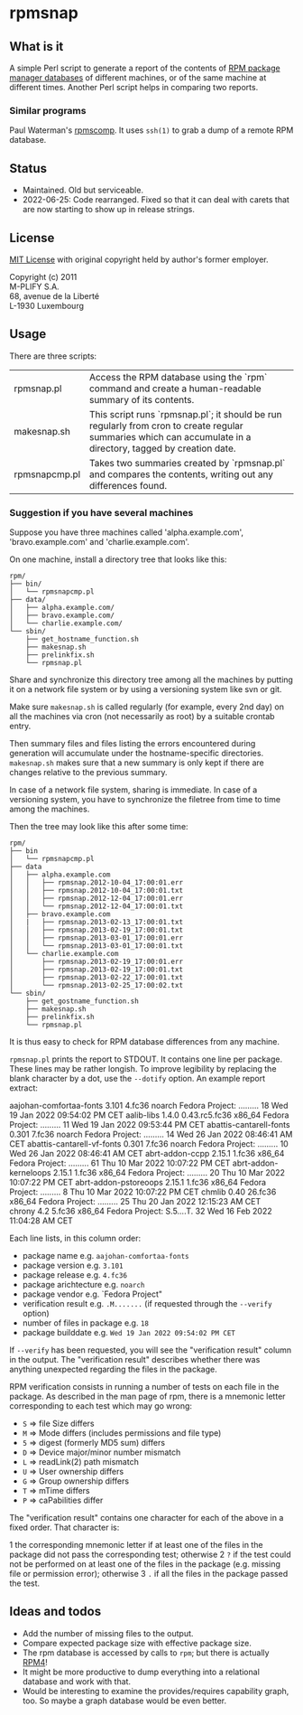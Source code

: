 rpmsnap
=======

## What is it

A simple Perl script to generate a report of the contents of [RPM package manager databases](http://en.wikipedia.org/wiki/RPM_Package_Manager) of different machines, or of the same machine at different times.
Another Perl script helps in comparing two reports.

### Similar programs

Paul Waterman's [rpmscomp](https://github.com/pdwaterman/rpmscomp/). It uses `ssh(1)` to grab a dump of a remote RPM database. 

## Status

- Maintained. Old but serviceable.
- 2022-06-25: Code rearranged. Fixed so that it can deal with carets that are now starting to show up in release strings.

## License

[MIT License](http://opensource.org/licenses/MIT) with original copyright held by author's former employer.

Copyright (c) 2011<br>
M-PLIFY S.A.<br>
68, avenue de la Liberté<br>
L-1930 Luxembourg<br>

## Usage

There are three scripts:

<table>

<tr>
<td>rpmsnap.pl</td>
<td>Access the RPM database using the `rpm` command and create a human-readable summary of its contents.</td>
</tr>

<tr>
<td>makesnap.sh</td>
<td>This script runs `rpmsnap.pl`; it should be run regularly from cron to create regular summaries which can 
accumulate in a directory, tagged by creation date.</td>
</tr>

<tr>
<td>rpmsnapcmp.pl</td>
<td>Takes two summaries created by `rpmsnap.pl` and compares the contents, writing out any differences found.</td>
</tr>

</table>

### Suggestion if you have several machines

Suppose you have three machines called 'alpha.example.com', 'bravo.example.com' and 'charlie.example.com'.

On one machine, install a directory tree that looks like this:

    rpm/
    ├── bin/
    │   └── rpmsnapcmp.pl
    ├── data/
    │   ├── alpha.example.com/
    │   ├── bravo.example.com/
    │   └── charlie.example.com/
    └── sbin/
        ├── get_hostname_function.sh
        ├── makesnap.sh
        ├── prelinkfix.sh
        └── rpmsnap.pl

Share and synchronize this directory tree among all the machines by putting it on a network file
system or by using a versioning system like svn or git.

Make sure `makesnap.sh` is called regularly (for example, every 2nd day) on all the machines
via cron (not necessarily as root) by a suitable crontab entry.

Then summary files and files listing the errors encountered during generation will accumulate under the
hostname-specific directories. `makesnap.sh` makes sure that a new summary is only kept 
if there are changes relative to the previous summary.

In case of a network file system, sharing is immediate. In case of a versioning system, you have to 
synchronize the filetree from time to time among the machines.

Then the tree may look like this after some time:

    rpm/
    ├── bin
    │   └── rpmsnapcmp.pl
    ├── data
    │   ├── alpha.example.com
    │   │   ├── rpmsnap.2012-10-04_17:00:01.err
    │   │   ├── rpmsnap.2012-10-04_17:00:01.txt
    │   │   ├── rpmsnap.2012-12-04_17:00:01.err
    │   │   └── rpmsnap.2012-12-04_17:00:01.txt
    │   ├── bravo.example.com
    │   |   ├── rpmsnap.2013-02-13_17:00:01.txt
    │   │   ├── rpmsnap.2013-02-19_17:00:01.txt
    │   │   ├── rpmsnap.2013-03-01_17:00:01.err
    │   │   └── rpmsnap.2013-03-01_17:00:01.txt   
    │   └── charlie.example.com
    │       ├── rpmsnap.2013-02-19_17:00:01.err
    │       ├── rpmsnap.2013-02-19_17:00:01.txt
    │       ├── rpmsnap.2013-02-22_17:00:01.txt
    │       └── rpmsnap.2013-02-25_17:00:02.txt
    └── sbin/
        ├── get_gostname_function.sh
        ├── makesnap.sh
        ├── prelinkfix.sh
        └── rpmsnap.pl

It is thus easy to check for RPM database differences from any machine.

`rpmsnap.pl` prints the report to STDOUT. It contains one line per package. 
These lines may be rather longish. To improve legibility by replacing the blank
character by a dot, use the `--dotify` option. An example report extract:

   aajohan-comfortaa-fonts    3.101     4.fc36          noarch   Fedora Project:  .........  18  Wed 19 Jan 2022 09:54:02 PM CET 
   aalib-libs                 1.4.0     0.43.rc5.fc36   x86_64   Fedora Project:  .........  11  Wed 19 Jan 2022 09:53:44 PM CET 
   abattis-cantarell-fonts    0.301     7.fc36          noarch   Fedora Project:  .........  14  Wed 26 Jan 2022 08:46:41 AM CET 
   abattis-cantarell-vf-fonts 0.301     7.fc36          noarch   Fedora Project:  .........  10  Wed 26 Jan 2022 08:46:41 AM CET 
   abrt-addon-ccpp            2.15.1    1.fc36          x86_64   Fedora Project:  .........  61  Thu 10 Mar 2022 10:07:22 PM CET 
   abrt-addon-kerneloops      2.15.1    1.fc36          x86_64   Fedora Project:  .........  20  Thu 10 Mar 2022 10:07:22 PM CET 
   abrt-addon-pstoreoops      2.15.1    1.fc36          x86_64   Fedora Project:  .........   8  Thu 10 Mar 2022 10:07:22 PM CET 
   chmlib                     0.40      26.fc36         x86_64   Fedora Project:  .........  25  Thu 20 Jan 2022 12:15:23 AM CET  
   chrony                     4.2       5.fc36          x86_64   Fedora Project:  S.5....T.  32  Wed 16 Feb 2022 11:04:28 AM CET 

Each line lists, in this column order:

   - package name                e.g. `aajohan-comfortaa-fonts`
   - package version             e.g. `3.101`
   - package release             e.g. `4.fc36`
   - package arichtecture        e.g. `noarch`
   - package vendor              e.g. `Fedora Project"
   - verification result         e.g. `.M.......` (if requested through the `--verify` option)
   - number of files in package  e.g. `18`
   - package builddate           e.g. `Wed 19 Jan 2022 09:54:02 PM CET`

If `--verify` has been requested, you will see the "verification result"
column in the output. The "verification result" describes whether there was
anything unexpected regarding the files in the package.

RPM verification consists in running a number of tests on each file in the
package. As described in the man page of rpm, there is a mnemonic letter
corresponding to each test which may go wrong:

   - `S` => file Size differs
   - `M` => Mode differs (includes permissions and file type)
   - `5` => digest (formerly MD5 sum) differs
   - `D` => Device major/minor number mismatch
   - `L` => readLink(2) path mismatch
   - `U` => User ownership differs
   - `G` => Group ownership differs
   - `T` => mTime differs
   - `P` => caPabilities differ

The "verification result" contains one character for each of the above in a fixed order. That character is:

1 the corresponding mnemonic letter if at least one of the files in the
  package did not pass the corresponding test; otherwise
2 `?` if the test could not be performed on at least one of the files in
  the package (e.g. missing file or permission error); otherwise
3 `.` if all the files in the package passed the test.

## Ideas and todos

   - Add the number of missing files to the output.
   - Compare expected package size with effective package size.
   - The rpm database is accessed by calls to `rpm`; but there is actually [RPM4](https://metacpan.org/pod/RPM4)!
   - It might be more productive to dump everything into a relational database and work with that.
   - Would be interesting to examine the provides/requires capability graph, too. So maybe a graph database would be even better.

